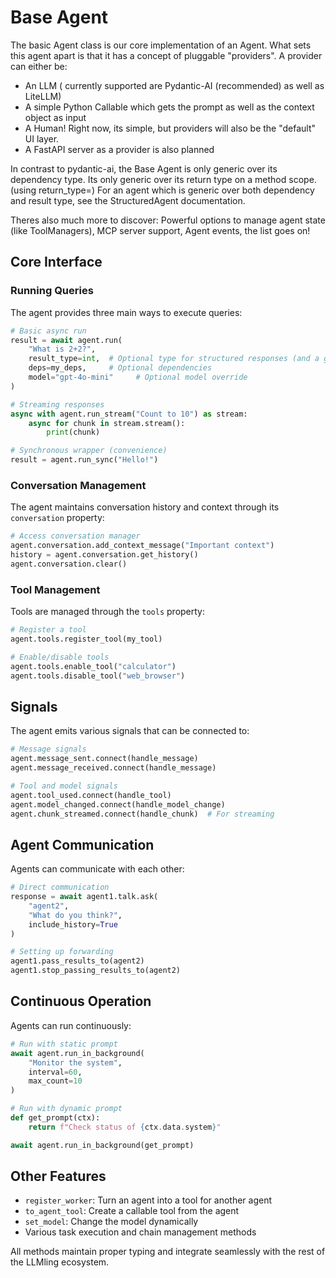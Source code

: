 # Base Agent

The basic Agent class is our core implementation of an Agent.
What sets this agent apart is that it has a concept of pluggable "providers". A provider can either be:

- An LLM ( currently supported are Pydantic-AI (recommended) as well as LiteLLM)
- A simple Python Callable which gets the prompt as well as the context object as input
- A Human! Right now, its simple, but providers will also be the "default" UI layer.
- A FastAPI server as a provider is also planned

In contrast to pydantic-ai, the Base Agent is only generic over its dependency type. Its only generic over its return type on a method scope. (using return_type=)
For an agent which is generic over both dependency and result type, see the StructuredAgent documentation.

Theres also much more to discover: Powerful options to manage agent state (like ToolManagers), MCP server support, Agent events, the list goes on!

## Core Interface

### Running Queries

The agent provides three main ways to execute queries:

```python
# Basic async run
result = await agent.run(
    "What is 2+2?",
    result_type=int,  # Optional type for structured responses (and a generic type)
    deps=my_deps,     # Optional dependencies
    model="gpt-4o-mini"     # Optional model override
)

# Streaming responses
async with agent.run_stream("Count to 10") as stream:
    async for chunk in stream.stream():
        print(chunk)

# Synchronous wrapper (convenience)
result = agent.run_sync("Hello!")
```

### Conversation Management

The agent maintains conversation history and context through its `conversation` property:

```python
# Access conversation manager
agent.conversation.add_context_message("Important context")
history = agent.conversation.get_history()
agent.conversation.clear()
```

### Tool Management

Tools are managed through the `tools` property:

```python
# Register a tool
agent.tools.register_tool(my_tool)

# Enable/disable tools
agent.tools.enable_tool("calculator")
agent.tools.disable_tool("web_browser")
```

## Signals

The agent emits various signals that can be connected to:

```python
# Message signals
agent.message_sent.connect(handle_message)
agent.message_received.connect(handle_message)

# Tool and model signals
agent.tool_used.connect(handle_tool)
agent.model_changed.connect(handle_model_change)
agent.chunk_streamed.connect(handle_chunk)  # For streaming
```

## Agent Communication

Agents can communicate with each other:

```python
# Direct communication
response = await agent1.talk.ask(
    "agent2",
    "What do you think?",
    include_history=True
)

# Setting up forwarding
agent1.pass_results_to(agent2)
agent1.stop_passing_results_to(agent2)
```

## Continuous Operation

Agents can run continuously:

```python
# Run with static prompt
await agent.run_in_background(
    "Monitor the system",
    interval=60,
    max_count=10
)

# Run with dynamic prompt
def get_prompt(ctx):
    return f"Check status of {ctx.data.system}"

await agent.run_in_background(get_prompt)
```

## Other Features

- `register_worker`: Turn an agent into a tool for another agent
- `to_agent_tool`: Create a callable tool from the agent
- `set_model`: Change the model dynamically
- Various task execution and chain management methods

All methods maintain proper typing and integrate seamlessly with the rest of the LLMling ecosystem.
